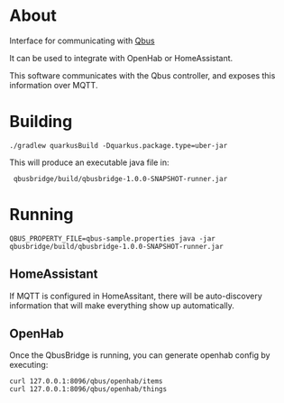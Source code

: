 # About

Interface for communicating with [Qbus](https://qbus.be)

It can be used to integrate with OpenHab or HomeAssistant.

This software communicates with the Qbus controller, and exposes this information over MQTT.


# Building
```
./gradlew quarkusBuild -Dquarkus.package.type=uber-jar
```

This will produce an executable java file in:
```
 qbusbridge/build/qbusbridge-1.0.0-SNAPSHOT-runner.jar
```

# Running

```
QBUS_PROPERTY_FILE=qbus-sample.properties java -jar qbusbridge/build/qbusbridge-1.0.0-SNAPSHOT-runner.jar
```
## HomeAssistant

If MQTT is configured in HomeAssitant, there will be auto-discovery information
that will make everything show up automatically.

## OpenHab

Once the QbusBridge is running, you can generate openhab config by executing:
```
curl 127.0.0.1:8096/qbus/openhab/items
curl 127.0.0.1:8096/qbus/openhab/things
```

